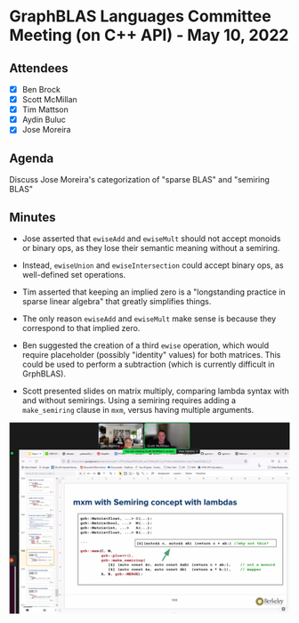 # GraphBLAS Languages Committee Meeting (on C++ API) - May 10, 2022

## Attendees
- [X] Ben Brock
- [X] Scott McMillan
- [X] Tim Mattson
- [X] Aydin Buluc
- [X] Jose Moreira

## Agenda
Discuss Jose Moreira's categorization of "sparse BLAS" and "semiring BLAS"

## Minutes

- Jose asserted that `ewiseAdd` and `ewiseMult` should not accept monoids or binary ops, as they lose their semantic meaning without a semiring.
- Instead, `ewiseUnion` and `ewiseIntersection` could accept binary ops, as well-defined set operations.

- Tim asserted that keeping an implied zero is a "longstanding practice in sparse linear algebra" that greatly simplifies things.
- The only reason `ewiseAdd` and `ewiseMult` make sense is because they correspond to that implied zero.

- Ben suggested the creation of a third `ewise` operation, which would require placeholder (possibly "identity" values) for both matrices.  This could be used to perform a subtraction (which is currently difficult in GrphBLAS).

- Scott presented slides on matrix multiply, comparing lambda syntax with and without semirings.  Using a semiring requires adding a `make_semiring` clause in `mxm`, versus having multiple arguments.

![](assets/2022-05-10-120147_1256x859_scrot.png)
